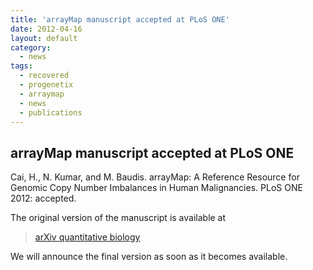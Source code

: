 ```yaml
---
title: 'arrayMap manuscript accepted at PLoS ONE'
date: 2012-04-16
layout: default
category:
  - news
tags: 
  - recovered
  - progenetix
  - arraymap
  - news
  - publications
---
```


## arrayMap manuscript accepted at PLoS ONE

Cai, H., N. Kumar, and M. Baudis. arrayMap: A Reference Resource for Genomic Copy Number Imbalances in Human Malignancies. PLoS ONE 2012: accepted.

The original version of the manuscript is available at 

> [arXiv quantitative biology](http://arxiv.org/abs/1201.2677)

We will announce the final version as soon as it becomes available.

